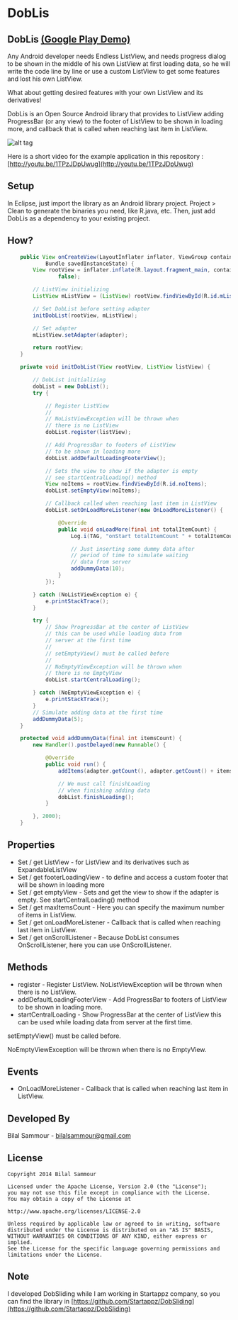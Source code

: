 DobLis
======


DobLis [(Google Play Demo)](https://play.google.com/store/apps/details?id=com.dobmob.doblistdemo)
--------------------------------------------------

Any Android developer needs Endless ListView, and needs progress dialog to be shown in the middle of his own ListView at first loading data, so he will write the code line by line or use a custom ListView to get some features and lost his own ListView.

What about getting desired features with your own ListView and its derivatives!

DobLis is an Open Source Android library that provides to ListView adding ProgressBar (or any view) to the footer of ListView to be shown in loading more, and callback that is called when reaching last item in ListView.

![alt tag](https://raw.github.com/bilalsammour/DobLis/master/screenshot.png)

Here is a short video for the example application in this repository : [http://youtu.be/1TPzJDpUwug](http://youtu.be/1TPzJDpUwug)


Setup
-----

In Eclipse, just import the library as an Android library project. Project > Clean to generate the binaries you need, like R.java, etc. Then, just add DobLis as a dependency to your existing project.


How?
----

```java
	public View onCreateView(LayoutInflater inflater, ViewGroup container,
			Bundle savedInstanceState) {
		View rootView = inflater.inflate(R.layout.fragment_main, container,
				false);

		// ListView initializing
		ListView mListView = (ListView) rootView.findViewById(R.id.mListView);

		// Set DobList before setting adapter
		initDobList(rootView, mListView);

		// Set adapter
		mListView.setAdapter(adapter);

		return rootView;
	}

	private void initDobList(View rootView, ListView listView) {

		// DobList initializing
		dobList = new DobList();
		try {

			// Register ListView
			//
			// NoListViewException will be thrown when
			// there is no ListView
			dobList.register(listView);

			// Add ProgressBar to footers of ListView
			// to be shown in loading more
			dobList.addDefaultLoadingFooterView();

			// Sets the view to show if the adapter is empty
			// see startCentralLoading() method
			View noItems = rootView.findViewById(R.id.noItems);
			dobList.setEmptyView(noItems);

			// Callback called when reaching last item in ListView
			dobList.setOnLoadMoreListener(new OnLoadMoreListener() {

				@Override
				public void onLoadMore(final int totalItemCount) {
					Log.i(TAG, "onStart totalItemCount " + totalItemCount);

					// Just inserting some dummy data after
					// period of time to simulate waiting
					// data from server
					addDummyData(10);
				}
			});

		} catch (NoListViewException e) {
			e.printStackTrace();
		}

		try {
			// Show ProgressBar at the center of ListView
			// this can be used while loading data from
			// server at the first time
			//
			// setEmptyView() must be called before
			//
			// NoEmptyViewException will be thrown when
			// there is no EmptyView
			dobList.startCentralLoading();

		} catch (NoEmptyViewException e) {
			e.printStackTrace();
		}
		// Simulate adding data at the first time
		addDummyData(5);
	}

	protected void addDummyData(final int itemsCount) {
		new Handler().postDelayed(new Runnable() {

			@Override
			public void run() {
				addItems(adapter.getCount(), adapter.getCount() + itemsCount);

				// We must call finishLoading
				// when finishing adding data
				dobList.finishLoading();
			}

		}, 2000);
	}
```

Properties
----------

* Set / get ListView - for ListView and its derivatives such as ExpandableListView
* Set / get footerLoadingView - to define and access a custom footer that will be shown in loading more
* Set / get emptyView - Sets and get the view to show if the adapter is empty. See startCentralLoading() method
* Set / get maxItemsCount - Here you can specify the maximum number of items in ListView.
* Set / get onLoadMoreListener - Callback that is called when reaching last item in ListView.
* Set / get onScrollListener - Because DobList consumes OnScrollListener, here you can use OnScrollListener.



Methods
-------

* register - Register ListView. NoListViewException will be thrown when there is no ListView.
* addDefaultLoadingFooterView - Add ProgressBar to footers of ListView to be shown in loading more.
* startCentralLoading - Show ProgressBar at the center of ListView this can be used while loading data from server at the first time.

setEmptyView() must be called before.

NoEmptyViewException will be thrown when there is no EmptyView.


Events
------

* OnLoadMoreListener - Callback that is called when reaching last item in ListView.


Developed By
------------

Bilal Sammour - bilalsammour@gmail.com


License
-------

    Copyright 2014 Bilal Sammour
    
    Licensed under the Apache License, Version 2.0 (the "License");
    you may not use this file except in compliance with the License.
    You may obtain a copy of the License at
    
    http://www.apache.org/licenses/LICENSE-2.0
    
    Unless required by applicable law or agreed to in writing, software
    distributed under the License is distributed on an "AS IS" BASIS,
    WITHOUT WARRANTIES OR CONDITIONS OF ANY KIND, either express or implied.
    See the License for the specific language governing permissions and
    limitations under the License.


Note
----

I developed DobSliding while I am working in Startappz company, so you can find the library in
[https://github.com/Startappz/DobSliding](https://github.com/Startappz/DobSliding)